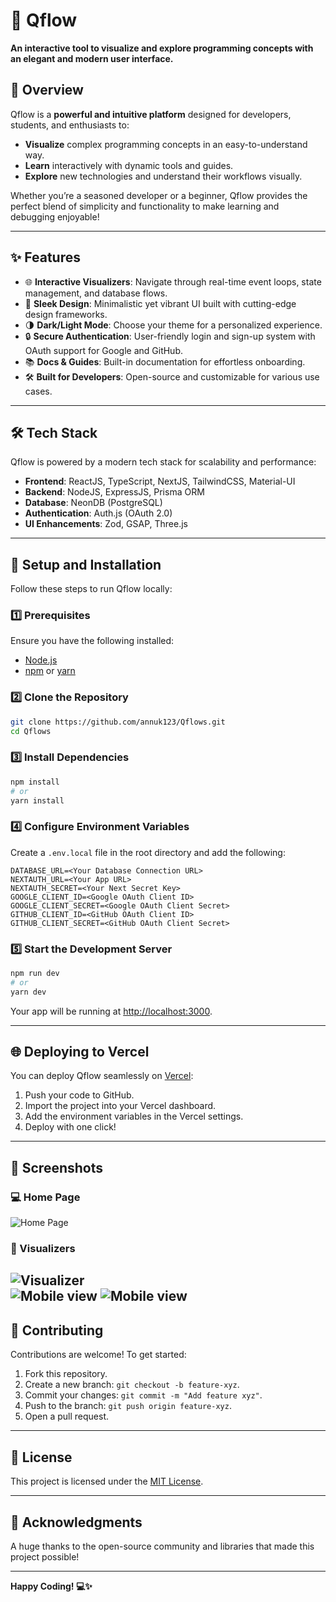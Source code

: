 # 🌟 **Qflow**  

**An interactive tool to visualize and explore programming concepts with an elegant and modern user interface.**  


## 🚀 **Overview**  

Qflow is a **powerful and intuitive platform** designed for developers, students, and enthusiasts to:  
- **Visualize** complex programming concepts in an easy-to-understand way.  
- **Learn** interactively with dynamic tools and guides.  
- **Explore** new technologies and understand their workflows visually.  

Whether you’re a seasoned developer or a beginner, Qflow provides the perfect blend of simplicity and functionality to make learning and debugging enjoyable!  

---

## ✨ **Features**  

- 🌐 **Interactive Visualizers**: Navigate through real-time event loops, state management, and database flows.  
- 🎨 **Sleek Design**: Minimalistic yet vibrant UI built with cutting-edge design frameworks.  
- 🌗 **Dark/Light Mode**: Choose your theme for a personalized experience.  
- 🔒 **Secure Authentication**: User-friendly login and sign-up system with OAuth support for Google and GitHub.  
- 📚 **Docs & Guides**: Built-in documentation for effortless onboarding.  
- 🛠️ **Built for Developers**: Open-source and customizable for various use cases.  

---

## 🛠 **Tech Stack**  

Qflow is powered by a modern tech stack for scalability and performance:  

- **Frontend**: ReactJS, TypeScript, NextJS, TailwindCSS, Material-UI  
- **Backend**: NodeJS, ExpressJS, Prisma ORM  
- **Database**: NeonDB (PostgreSQL)  
- **Authentication**: Auth.js (OAuth 2.0)  
- **UI Enhancements**: Zod, GSAP, Three.js  

---

## 🚧 **Setup and Installation**  

Follow these steps to run Qflow locally:  

### 1️⃣ Prerequisites  
Ensure you have the following installed:  
- [Node.js](https://nodejs.org/)  
- [npm](https://www.npmjs.com/) or [yarn](https://yarnpkg.com/)  

### 2️⃣ Clone the Repository  
```bash  
git clone https://github.com/annuk123/Qflows.git  
cd Qflows  
```  

### 3️⃣ Install Dependencies  
```bash  
npm install  
# or  
yarn install  
```  

### 4️⃣ Configure Environment Variables  
Create a `.env.local` file in the root directory and add the following:  
```env  
DATABASE_URL=<Your Database Connection URL>  
NEXTAUTH_URL=<Your App URL>
NEXTAUTH_SECRET=<Your Next Secret Key>
GOOGLE_CLIENT_ID=<Google OAuth Client ID>  
GOOGLE_CLIENT_SECRET=<Google OAuth Client Secret>  
GITHUB_CLIENT_ID=<GitHub OAuth Client ID>  
GITHUB_CLIENT_SECRET=<GitHub OAuth Client Secret>  
```  

### 5️⃣ Start the Development Server  
```bash  
npm run dev  
# or  
yarn dev  
```  
Your app will be running at [http://localhost:3000](http://localhost:3000).  

---

## 🌐 **Deploying to Vercel**  

You can deploy Qflow seamlessly on [Vercel](https://vercel.com/):  
1. Push your code to GitHub.  
2. Import the project into your Vercel dashboard.  
3. Add the environment variables in the Vercel settings.  
4. Deploy with one click!  

---

## 📸 **Screenshots**  

### 💻 Home Page  
![Home Page](public/image.png)  

### 🎨 Visualizers  
![Visualizer](public/image-1.png)  
![Mobile view](public/image-2.png)
![Mobile view](public/image-3.png)
---

## 🤝 **Contributing**  

Contributions are welcome! To get started:  
1. Fork this repository.  
2. Create a new branch: `git checkout -b feature-xyz`.  
3. Commit your changes: `git commit -m "Add feature xyz"`.  
4. Push to the branch: `git push origin feature-xyz`.  
5. Open a pull request.  

---

## 📜 **License**  

This project is licensed under the [MIT License](./LICENSE).  

---

## 🙌 **Acknowledgments**  

A huge thanks to the open-source community and libraries that made this project possible!  

--- 

**Happy Coding! 💻✨**  
